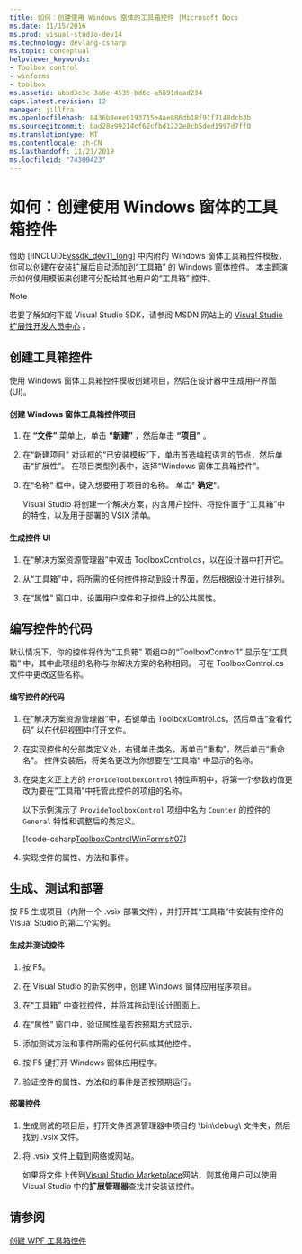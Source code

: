 ```yaml
---
title: 如何：创建使用 Windows 窗体的工具箱控件 |Microsoft Docs
ms.date: 11/15/2016
ms.prod: visual-studio-dev14
ms.technology: devlang-csharp
ms.topic: conceptual
helpviewer_keywords:
- Toolbox control
- winforms
- toolbox
ms.assetid: abbd3c3c-3a6e-4539-bd6c-a5891dead234
caps.latest.revision: 12
manager: jillfra
ms.openlocfilehash: 8436b8eee0193715e4ae886db18f91f7148dcb3b
ms.sourcegitcommit: bad28e99214cf62cfbd1222e8cb5ded1997d7ff0
ms.translationtype: MT
ms.contentlocale: zh-CN
ms.lasthandoff: 11/21/2019
ms.locfileid: "74300423"
---
```

# <a name="how-to-create-a-toolbox-control-that-uses-windows-forms"></a>如何：创建使用 Windows 窗体的工具箱控件
借助 [!INCLUDE[vssdk_dev11_long](../includes/vssdk-dev11-long-md.md)] 中内附的 Windows 窗体工具箱控件模板，你可以创建在安装扩展后自动添加到“工具箱” 的 Windows 窗体控件。 本主题演示如何使用模板来创建可分配给其他用户的“工具箱” 控件。  
  
> [!NOTE]
> 若要了解如何下载 Visual Studio SDK，请参阅 MSDN 网站上的 [Visual Studio 扩展性开发人员中心](https://go.microsoft.com/fwlink/?linkid=121964) 。  
  
## <a name="creating-a-toolbox-control"></a>创建工具箱控件  
 使用 Windows 窗体工具箱控件模板创建项目，然后在设计器中生成用户界面 (UI)。  
  
#### <a name="to-create-a-windows-forms-toolbox-control-project"></a>创建 Windows 窗体工具箱控件项目  
  
1. 在 **“文件”** 菜单上，单击 **“新建”** ，然后单击 **“项目”** 。  
  
2. 在“新建项目” 对话框的“已安装模板”下，单击首选编程语言的节点，然后单击“扩展性”。 在项目类型列表中，选择“Windows 窗体工具箱控件”。  
  
3. 在“名称” 框中，键入想要用于项目的名称。 单击" **确定**"。  
  
     Visual Studio 将创建一个解决方案，内含用户控件、将控件置于“工具箱”中的特性，以及用于部署的 VSIX 清单。  
  
#### <a name="to-build-the-control-ui"></a>生成控件 UI  
  
1. 在“解决方案资源管理器”中双击 ToolboxControl.cs，以在设计器中打开它。  
  
2. 从“工具箱”中，将所需的任何控件拖动到设计界面，然后根据设计进行排列。  
  
3. 在“属性” 窗口中，设置用户控件和子控件上的公共属性。  
  
## <a name="coding-the-control"></a>编写控件的代码  
 默认情况下，你的控件将作为“工具箱” 项组中的“ToolboxControl1” 显示在“工具箱” 中，其中此项组的名称与你解决方案的名称相同。 可在 ToolboxControl.cs 文件中更改这些名称。  
  
#### <a name="to-code-the-control"></a>编写控件的代码  
  
1. 在“解决方案资源管理器”中，右键单击 ToolboxControl.cs，然后单击“查看代码” 以在代码视图中打开文件。  
  
2. 在实现控件的分部类定义处，右键单击类名，再单击“重构”，然后单击“重命名”。 控件安装后，将类名更改为你想要在“工具箱” 中显示的名称。  
  
3. 在类定义正上方的 `ProvideToolboxControl` 特性声明中，将第一个参数的值更改为要在“工具箱”中托管此控件的项组的名称。  
  
     以下示例演示了 `ProvideToolboxControl` 项组中名为 `Counter` 的控件的 `General` 特性和调整后的类定义。  
  
     [!code-csharp[ToolboxControlWinForms#07](../snippets/csharp/VS_Snippets_VSSDK/toolboxcontrolwinforms/cs/toolboxcontrol.cs#07)]  
  
4. 实现控件的属性、方法和事件。  
  
## <a name="building-testing-and-deployment"></a>生成、测试和部署  
 按 F5 生成项目（内附一个 .vsix 部署文件），并打开其“工具箱”中安装有控件的 Visual Studio 的第二个实例。  
  
#### <a name="to-build-and-test-the-control"></a>生成并测试控件  
  
1. 按 F5。  
  
2. 在 Visual Studio 的新实例中，创建 Windows 窗体应用程序项目。  
  
3. 在“工具箱” 中查找控件，并将其拖动到设计图面上。  
  
4. 在“属性” 窗口中，验证属性是否按预期方式显示。  
  
5. 添加测试方法和事件所需的任何代码或其他控件。  
  
6. 按 F5 键打开 Windows 窗体应用程序。  
  
7. 验证控件的属性、方法和的事件是否按预期运行。  
  
#### <a name="to-deploy-the-control"></a>部署控件  
  
1. 生成测试的项目后，打开文件资源管理器中项目的 \bin\debug\ 文件夹，然后找到 .vsix 文件。  
  
2. 将 .vsix 文件上载到网络或网站。  
  
     如果将文件上传到[Visual Studio Marketplace](https://marketplace.visualstudio.com/)网站，则其他用户可以使用 Visual Studio 中的**扩展管理器**查找并安装该控件。  
  
## <a name="see-also"></a>请参阅  
 [创建 WPF 工具箱控件](../extensibility/creating-a-wpf-toolbox-control.md)